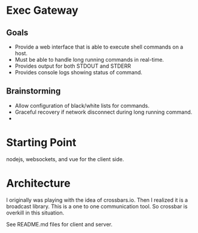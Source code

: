 # Exec Gateway

## Goals

- Provide a web interface that is able to execute shell commands on a host.  
- Must be able to handle long running commands in real-time.
- Provides output for both STDOUT and STDERR
- Provides console logs showing status of command.


## Brainstorming

- Allow configuration of black/white lists for commands.
- Graceful recovery if network disconnect during long running command.
- 


# Starting Point
nodejs, websockets, and vue for the client side.

# Architecture
I originally was playing with the idea of crossbars.io. Then I realized it is a broadcast library. This is a one to one communication tool.  So crossbar is overkill in this situation.

See README.md files for client and server.